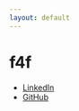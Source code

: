 ```yaml
---
layout: default
---
```

# f4f
* [LinkedIn](https://www.linkedin.com/in/jenniferum/)
* [GitHub](https://github.com/umjennifer/)
